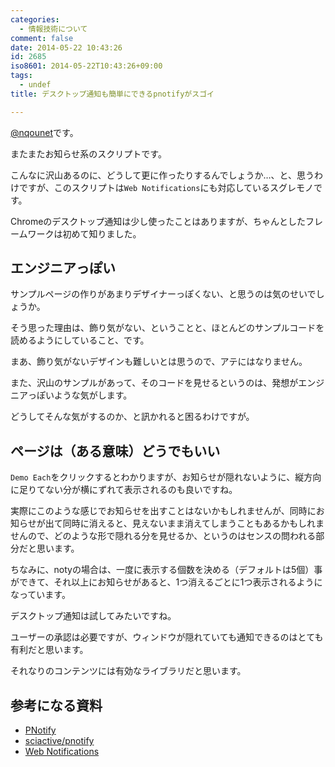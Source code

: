 ```yaml
---
categories:
  - 情報技術について
comment: false
date: 2014-05-22 10:43:26
id: 2685
iso8601: 2014-05-22T10:43:26+09:00
tags:
  - undef
title: デスクトップ通知も簡単にできるpnotifyがスゴイ

---
```


<p><a href="https://twitter.com/nqounet">@nqounet</a>です。</p>

<p>またまたお知らせ系のスクリプトです。</p>

<p>こんなに沢山あるのに、どうして更に作ったりするんでしょうか…、と、思うわけですが、このスクリプトは<code>Web Notifications</code>にも対応しているスグレモノです。</p>

<p>Chromeのデスクトップ通知は少し使ったことはありますが、ちゃんとしたフレームワークは初めて知りました。</p>



<h2>エンジニアっぽい</h2>

<p>サンプルページの作りがあまりデザイナーっぽくない、と思うのは気のせいでしょうか。</p>

<p>そう思った理由は、飾り気がない、ということと、ほとんどのサンプルコードを読めるようにしていること、です。</p>

<p>まあ、飾り気がないデザインも難しいとは思うので、アテにはなりません。</p>

<p>また、沢山のサンプルがあって、そのコードを見せるというのは、発想がエンジニアっぽいような気がします。</p>

<p>どうしてそんな気がするのか、と訊かれると困るわけですが。</p>

<h2>ページは（ある意味）どうでもいい</h2>

<p><code>Demo Each</code>をクリックするとわかりますが、お知らせが隠れないように、縦方向に足りてない分が横にずれて表示されるのも良いですね。</p>

<p>実際にこのような感じでお知らせを出すことはないかもしれませんが、同時にお知らせが出て同時に消えると、見えないまま消えてしまうこともあるかもしれませんので、どのような形で隠れる分を見せるか、というのはセンスの問われる部分だと思います。</p>

<p>ちなみに、notyの場合は、一度に表示する個数を決める（デフォルトは5個）事ができて、それ以上にお知らせがあると、1つ消えるごとに1つ表示されるようになっています。</p>

<p>デスクトップ通知は試してみたいですね。</p>

<p>ユーザーの承認は必要ですが、ウィンドウが隠れていても通知できるのはとても有利だと思います。</p>

<p>それなりのコンテンツには有効なライブラリだと思います。</p>

<h2>参考になる資料</h2>

<ul>
<li><a href="http://sciactive.com/pnotify/">PNotify</a></li>
<li><a href="https://github.com/sciactive/pnotify">sciactive/pnotify</a></li>
<li><a href="http://www.w3.org/TR/notifications/">Web Notifications</a></li>
</ul>
    	